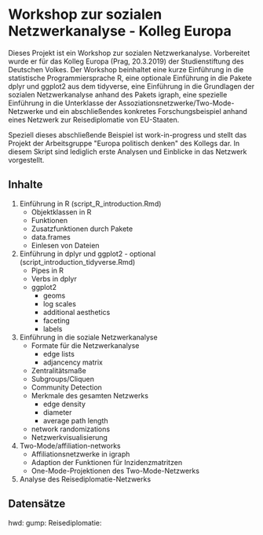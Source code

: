 # Workshop zur sozialen Netzwerkanalyse - Kolleg Europa

Dieses Projekt ist ein Workshop zur sozialen Netzwerkanalyse. Vorbereitet wurde er für das Kolleg Europa (Prag, 20.3.2019) der Studienstiftung des Deutschen Volkes. Der Workshop beinhaltet eine kurze Einführung in die statistische Programmiersprache R, eine optionale Einführung in die Pakete dplyr und ggplot2 aus dem tidyverse, eine Einführung in die Grundlagen der sozialen Netzwerkanalyse anhand des Pakets igraph, eine spezielle Einführung in die Unterklasse der Assoziationsnetzwerke/Two-Mode-Netzwerke und ein abschließendes konkretes Forschungsbeispiel anhand eines Netzwerk zur Reisediplomatie von EU-Staaten.

Speziell dieses abschließende Beispiel ist work-in-progress und stellt das Projekt der Arbeitsgruppe "Europa politisch denken" des Kollegs dar. In diesem Skript sind lediglich erste Analysen und Einblicke in das Netzwerk vorgestellt.

## Inhalte

1. Einführung in R (script_R_introduction.Rmd)
	+ Objektklassen in R
	+ Funktionen
	+ Zusatzfunktionen durch Pakete
	+ data.frames
	+ Einlesen von Dateien
2. Einführung in dplyr und ggplot2 - optional (script_introduction_tidyverse.Rmd)
	+ Pipes in R
	+ Verbs in dplyr
	+ ggplot2
		+ geoms
		+ log scales
		+ additional aesthetics
		+ faceting
		+ labels
3. Einführung in die soziale Netzwerkanalyse
	+ Formate für die Netzwerkanalyse
		+ edge lists
		+ adjancency matrix
	+ Zentralitätsmaße
	+ Subgroups/Cliquen
	+ Community Detection
	+ Merkmale des gesamten Netzwerks
		+ edge density
		+ diameter
		+ average path length
	+ network randomizations
	+ Netzwerkvisualisierung
4. Two-Mode/affiliation-networks
	+ Affiliationsnetzwerke in igraph
	+ Adaption der Funktionen für Inzidenzmatritzen
	+ One-Mode-Projektionen des Two-Mode-Netzwerks
5. Analyse des Reisediplomatie-Netzwerks 

		
## Datensätze
hwd: 
gump: 
Reisediplomatie: